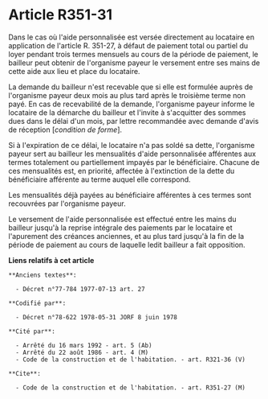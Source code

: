 # Article R351-31

Dans le cas où l'aide personnalisée est versée directement au locataire en application de l'article R. 351-27, à défaut de
paiement total ou partiel du loyer pendant trois termes mensuels au cours de la période de paiement, le bailleur peut obtenir
de l'organisme payeur le versement entre ses mains de cette aide aux lieu et place du locataire.

La demande du bailleur n'est recevable que si elle est formulée auprès de l'organisme payeur deux mois au plus tard après le
troisième terme non payé. En cas de recevabilité de la demande, l'organisme payeur informe le locataire de la démarche du
bailleur et l'invite à s'acquitter des sommes dues dans le délai d'un mois, par lettre recommandée avec demande d'avis de
réception [*condition de forme*].

Si à l'expiration de ce délai, le locataire n'a pas soldé sa dette, l'organisme payeur sert au bailleur les mensualités
d'aide personnalisée afférentes aux termes totalement ou partiellement impayés par le bénéficiaire. Chacune de ces
mensualités est, en priorité, affectée à l'extinction de la dette du bénéficiaire afférente au terme auquel elle correspond.

Les mensualités déjà payées au bénéficiaire afférentes à ces termes sont recouvrées par l'organisme payeur.

Le versement de l'aide personnalisée est effectué entre les mains du bailleur jusqu'à la reprise intégrale des paiements par
le locataire et l'apurement des créances anciennes, et au plus tard jusqu'à la fin de la période de paiement au cours de
laquelle ledit bailleur a fait opposition.

**Liens relatifs à cet article**

	**Anciens textes**:

	  - Décret n°77-784 1977-07-13 art. 27

	**Codifié par**:

	  - Décret n°78-622 1978-05-31 JORF 8 juin 1978

	**Cité par**:

	  - Arrêté du 16 mars 1992 - art. 5 (Ab)
	  - Arrêté du 22 août 1986 - art. 4 (M)
	  - Code de la construction et de l'habitation. - art. R321-36 (V)

	**Cite**:

	  - Code de la construction et de l'habitation. - art. R351-27 (M)
